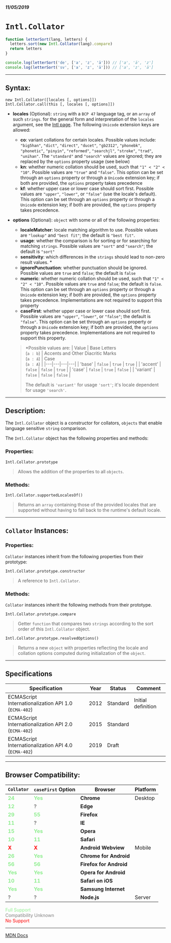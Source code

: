 ##### 11/05/2019
# `Intl.Collator`

```js
function letterSort(lang, letters) {
  letters.sort(new Intl.Collator(lang).compare)
  return letters
}

console.log(letterSort('de', ['a', 'z', 'ä'])) // ['a', 'ä', 'z']
console.log(letterSort('sv', ['a', 'z', 'ä'])) // ['a', 'z', 'ä']
```

---

## Syntax:
`new Intl.Collator([locales [, options]])`  
`Intl.Collator.call(this [, locales [, options]])`

* **locales** (Optional): `string` with a `BCP 47` language tag, or an `array` of such `strings`.  for the general form and interpretation of the `locales` argument, see the [Intl page](https://developer.mozilla.org/en-US/docs/Web/JavaScript/Reference/Global_Objects/Intl#Locale_identification_and_negotiation).  The following `Unicode` extension keys are allowed:
  * **co**: variant collations for certain locales.  Possible values include: `"big5han"`, `"dict"`, `"direct"`, `"ducet"`, `"gb2312"`, `"phonebk"`, `"phonetic"`, `"pinyin"`, `"reformed"`, `"searchjl"`, `"stroke"`, `"trad"`, `"unihan"`. The `"standard"` and `"search"` values are ignored; they are replaced by the `options` property usage (see below)
  * **kn**: whether numeric collation should be used, such that `"1" < "2" < "10"`. Possible values are `"true"` and `"false"`. This option can be set through an `options` property or through a `Unicode` extension key; if both are provided, the `options` property takes precedence
  * **kf**: whether upper case or lower case should sort first. Possible values are `"upper"`, `"lower"`, or `"false"` (use the locale's default). This option can be set through an `options` property or through a `Unicode` extension key; if both are provided, the `options` property takes precedence.
* **options** (Optional): `object` with some or all of the following properties:
  * **localeMatcher**: locale matching algorithm to use. Possible values are `"lookup"` and `"best fit"`; the default is `"best fit"`. 
  * **usage**: whether the comparison is for sorting or for searching for matching `strings`. Possible values are `"sort"` and `"search"`; the default is `"sort"`
  * **sensitivity**: which differences in the `strings` should lead to non-zero result values. *
  * **ignorePunctuation**: whether punctuation should be ignored. Possible values are `true` and `false`; the default is `false`
  * **numeric**: whether numeric collation should be used, such that `"1" < "2" < "10"`. Possible values are `true` and `false`; the default is `false`. This option can be set through an `options` property or through a `Unicode` extension key; if both are provided, the `options` property takes precedence. Implementations are not required to support this property
  * **caseFirst**: whether upper case or lower case should sort first. Possible values are `"upper"`, `"lower"`, or `"false"`; the default is `"false"`. This option can be set through an `options` property or through a `Unicode` extension key; if both are provided, the `options` property takes precedence. Implementations are not required to support this property.

  > *Possible values are:
  > | Value | Base Letters<br>(`a : b`) | Accents and Other Diacritic Marks<br>(`a : á`) | Case<br>(`a : A`) |
  > |---|---|---|---|
  > | 'base' | `false` | `true` | `true` |
  > | 'accent' | `false` | `false` | `true` |
  > | 'case' | `false` | `true` | `false` |
  > | 'variant' | `false` | `false` | `false` |
  >
  > The default is `'variant'` for usage `'sort'`; it's locale dependent for usage `'search'`.

---

## Description:
The `Intl.Collator` object is a constructor for collators, `objects` that enable language sensitive `string` comparison.

The `Intl.Collator` object has the following properties and methods:

### Properties:
`Intl.Collator.prototype`
  > Allows the addition of the properties to all `objects`.

### Methods:
`Intl.Collator.supportedLocalesOf()`
  > Returns an `array` containing those of the provided locales that are supported without having to fall back to the runtime's default locale.

---

## `Collator` Instances:
### Properties:
`Collator` instances inherit from the following properties from their prototype:

`Intl.Collator.prototype.constructor`
  > A reference to `Intl.Collator`.

### Methods:
`Collator` instances inherit the following methods from their prototype.

`Intl.Collator.prototype.compare`
  > Getter `function` that compares two `strings` according to the sort order of this `Intl.Collator` object.

`Intl.Collator.prototype.resolvedOptions()`
  > Returns a new `object` with properties reflecting the locale and collation options computed during initialization of the `object`.

---

## Specifications
| Specification | Year | Status | Comment |
|---|---|---|---|
| ECMAScript Internationalization API 1.0 (`ECMA-402`) | 2012 | Standard | Initial definition |
| ECMAScript Internationalization API 2.0 (`ECMA-402`) | 2015 | Standard |  |
| ECMAScript Internationalization API 4.0 (`ECMA-402`) | 2019 | Draft |  |

---

## Browser Compatibility:
| `Collator` | `caseFirst` Option | Browser | Platform |
|---|---|---|---|
| <span style="color: lightgreen">**24**</span> |<span style="color: lightgreen">**Yes**</span> | **Chrome** | Desktop | 
| <span style="color: lightgreen">**12**</span> |<span style="color: grey">**?**</span> | **Edge** || 
| <span style="color: lightgreen">**29**</span> |<span style="color: lightgreen">**55**</span> | **Firefox** || 
| <span style="color: lightgreen">**11**</span> |<span style="color: grey">**?**</span> | **IE** || 
| <span style="color: lightgreen">**15**</span> |<span style="color: lightgreen">**Yes**</span> | **Opera** || 
| <span style="color: lightgreen">**10**</span> |<span style="color: lightgreen">**11**</span> | **Safari** || 
| <span style="color: red">**X**</span> |<span style="color: red">**X**</span> | **Android Webview** | Mobile | 
| <span style="color: lightgreen">**26**</span> |<span style="color: lightgreen">**Yes**</span> | **Chrome for Android** || 
| <span style="color: lightgreen">**56**</span> |<span style="color: lightgreen">**56**</span> | **Firefox for Android** || 
| <span style="color: lightgreen">**Yes**</span> |<span style="color: lightgreen">**Yes**</span> | **Opera for Android** || 
| <span style="color: lightgreen">**10**</span> |<span style="color: lightgreen">**11**</span> | **Safari on iOS** || 
| <span style="color: lightgreen">**Yes**</span> |<span style="color: lightgreen">**Yes**</span> | **Samsung Internet** || 
| <span style="color: grey">**?**</span> |<span style="color: grey">**?**</span> | **Node.js** | Server | 

<span style="color: lightgreen">Full Support</span>  
<span style="color: grey">Compatibility Unknown</span>  
<span style="color: red">No Support</span>

---

[MDN Docs](https://developer.mozilla.org/en-US/docs/Web/JavaScript/Reference/Global_Objects/Collator)